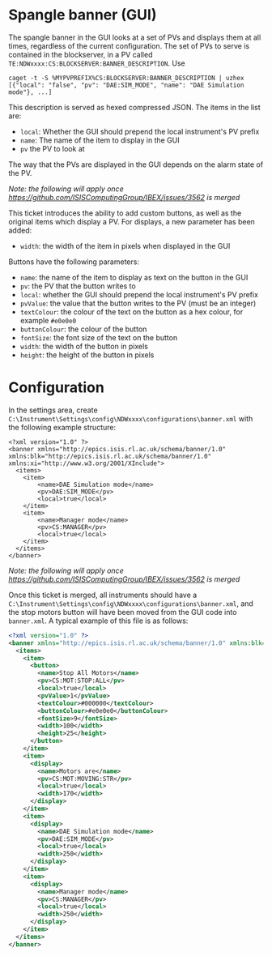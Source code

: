 # Spangle banner (GUI)


The spangle banner in the GUI looks at a set of PVs and displays them at all times, regardless of the current configuration. The set of PVs to serve is contained in the blockserver, in a PV called `TE:NDWxxxx:CS:BLOCKSERVER:BANNER_DESCRIPTION`. Use 
```
caget -t -S %MYPVPREFIX%CS:BLOCKSERVER:BANNER_DESCRIPTION | uzhex
[{"local": "false", "pv": "DAE:SIM_MODE", "name": "DAE Simulation mode"}, ...]
```

This description is served as hexed compressed JSON. The items in the list are:
- `local`: Whether the GUI should prepend the local instrument's PV prefix
- `name`: The name of the item to display in the GUI
- `pv` the PV to look at

The way that the PVs are displayed in the GUI depends on the alarm state of the PV.

*Note: the following will apply once https://github.com/ISISComputingGroup/IBEX/issues/3562 is merged*

This ticket introduces the ability to add custom buttons, as well as the original items which display a PV. For displays, a new parameter has been added:
- `width`: the width of the item in pixels when displayed in the GUI

Buttons have the following parameters:
- `name`: the name of the item to display as text on the button in the GUI
- `pv`: the PV that the button writes to
- `local`: whether the GUI should prepend the local instrument's PV prefix
- `pvValue`: the value that the button writes to the PV (must be an integer)
- `textColour`: the colour of the text on the button as a hex colour, for example `#e0e0e0`
- `buttonColour`: the colour of the button
- `fontSize`: the font size of the text on the button
- `width`: the width of the button in pixels
- `height`: the height of the button in  pixels

# Configuration

In the settings area, create `C:\Instrument\Settings\config\NDWxxxx\configurations\banner.xml` with the following example structure:

```
<?xml version="1.0" ?>
<banner xmlns="http://epics.isis.rl.ac.uk/schema/banner/1.0" xmlns:blk="http://epics.isis.rl.ac.uk/schema/banner/1.0" xmlns:xi="http://www.w3.org/2001/XInclude">
  <items>
    <item>
        <name>DAE Simulation mode</name>
        <pv>DAE:SIM_MODE</pv>
        <local>true</local>
    </item>
    <item>
        <name>Manager mode</name>
        <pv>CS:MANAGER</pv>
        <local>true</local>
    </item>
  </items>
</banner>
```

*Note: the following will apply once https://github.com/ISISComputingGroup/IBEX/issues/3562 is merged*

Once this ticket is merged, all instruments should have a `C:\Instrument\Settings\config\NDWxxxx\configurations\banner.xml`, and the stop motors button will have been moved from the GUI code into `banner.xml`. A typical example of this file is as follows:
```xml
<?xml version="1.0" ?>
<banner xmlns="http://epics.isis.rl.ac.uk/schema/banner/1.0" xmlns:blk="http://epics.isis.rl.ac.uk/schema/banner/1.0" xmlns:xi="http://www.w3.org/2001/XInclude">
  <items>
    <item>
      <button>
        <name>Stop All Motors</name>
        <pv>CS:MOT:STOP:ALL</pv>
        <local>true</local>
        <pvValue>1</pvValue>
        <textColour>#000000</textColour>
        <buttonColour>#e0e0e0</buttonColour>
        <fontSize>9</fontSize>
        <width>100</width>
        <height>25</height>
      </button>
    </item>
    <item>
      <display>
        <name>Motors are</name>
        <pv>CS:MOT:MOVING:STR</pv>
        <local>true</local>
        <width>170</width>
      </display>
    </item>
    <item>
      <display>
        <name>DAE Simulation mode</name>
        <pv>DAE:SIM_MODE</pv>
        <local>true</local>
        <width>250</width>
      </display>
    </item>
    <item>
      <display>
        <name>Manager mode</name>
        <pv>CS:MANAGER</pv>
        <local>true</local>
        <width>250</width>
      </display>
    </item>
  </items>
</banner>
```